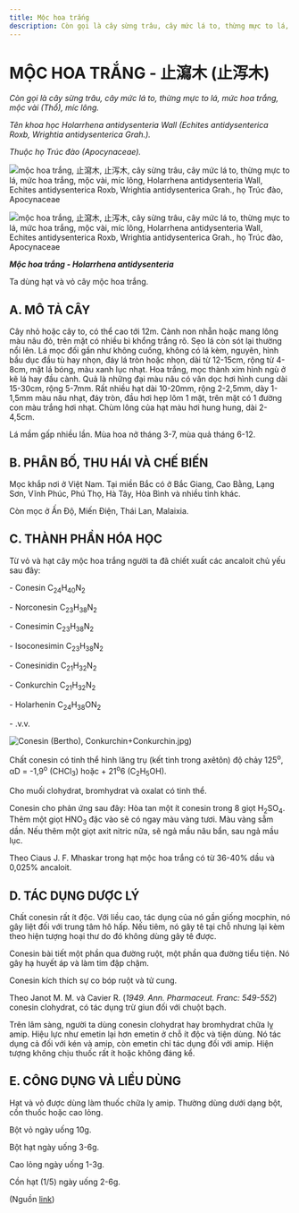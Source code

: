 ```yaml
---
title: Mộc hoa trắng
description: Còn gọi là cây sừng trâu, cây mức lá to, thừng mực to lá, mức hoa trắng, mộc vài (Thổ), míc lông. Tên khoa học Holarrhena antidysenteria Wall (Echites antidysenterica Roxb, Wrightia antidysenterica Grah.). Thuộc họ Trúc đào (Apocynaceae). Ta dùng hạt và vỏ cây mộc hoa trắng.
---
```

# MỘC HOA TRẮNG - 止瀉木 (止泻木)

*Còn gọi là cây sừng trâu, cây mức lá to, thừng mực to lá, mức hoa trắng, mộc vài (Thổ), míc lông.*

*Tên khoa học Holarrhena antidysenteria Wall (Echites antidysenterica Roxb, Wrightia antidysenterica Grah.).*

*Thuộc họ Trúc đào (Apocynaceae).*

![mộc hoa trắng, 止瀉木, 止泻木, cây sừng trâu, cây mức lá to, thừng mực to lá, mức hoa trắng, mộc vài, míc lông, Holarrhena antidysenteria Wall, Echites antidysenterica Roxb, Wrightia antidysenterica Grah., họ Trúc đào, Apocynaceae](/imgs/do-tat-loi/ctvvtvn/moc-hoa-trang.jpg)

![mộc hoa trắng, 止瀉木, 止泻木, cây sừng trâu, cây mức lá to, thừng mực to lá, mức hoa trắng, mộc vài, míc lông, Holarrhena antidysenteria Wall, Echites antidysenterica Roxb, Wrightia antidysenterica Grah., họ Trúc đào, Apocynaceae](/imgs/do-tat-loi/ctvvtvn/moc-hoa-trang-2.jpg)

***Mộc hoa trắng - Holarrhena antidysenteria***

Ta dùng hạt và vỏ cây mộc hoa trắng.

## A. MÔ TẢ CÂY

Cây nhỏ hoặc cây to, có thể cao tới 12m. Cành non nhẵn hoặc mang lông màu nâu đỏ, trên mặt có nhiều bì khổng trắng rõ. Sẹo lá còn sót lại thường nổi lên. Lá mọc đối gần như không cuống, không có lá kèm, nguyên, hình bầu dục đầu tù hay nhọn, đáy lá tròn hoặc nhọn, dài từ 12-15cm, rộng từ 4-8cm, mặt lá bóng, màu xanh lục nhạt. Hoa trắng, mọc thành xim hình ngù ở kẽ lá hay đầu cành. Quả là những đại màu nâu có vân dọc hơi hình cung dài 15-30cm, rộng 5-7mm. Rất nhiều hạt dài 10-20mm, rộng 2-2,5mm, dày 1-1,5mm màu nâu nhạt, đáy tròn, đầu hơi hẹp lõm 1 mặt, trên mặt có 1 đường con màu trắng hơi nhạt. Chùm lông của hạt màu hơi hung hung, dài 2-4,5cm.

Lá mầm gấp nhiều lần. Mùa hoa nở tháng 3-7, mùa quả tháng 6-12.

## B. PHÂN BỐ, THU HÁI VÀ CHẾ BIẾN

Mọc khắp nơi ở Việt Nam. Tại miền Bắc có ở Bắc Giang, Cao Bằng, Lạng Sơn, Vĩnh Phúc, Phú Thọ, Hà Tây, Hòa Bình và nhiều tỉnh khác.

Còn mọc ở Ấn Độ, Miến Điện, Thái Lan, Malaixia.

## C. THÀNH PHẦN HÓA HỌC

Từ vỏ và hạt cây mộc hoa trắng người ta đã chiết xuất các ancaloit chủ yếu sau đây:

\- Conesin C<sub>24</sub>H<sub>40</sub>N<sub>2</sub>

\- Norconesin C<sub>23</sub>H<sub>38</sub>N<sub>2</sub>

\- Conesimin C<sub>23</sub>H<sub>38</sub>N<sub>2</sub>

\- Isoconesimin C<sub>23</sub>H<sub>38</sub>N<sub>2</sub>

\- Conesinidin C<sub>21</sub>H<sub>32</sub>N<sub>2</sub>

\- Conkurchin C<sub>21</sub>H<sub>32</sub>N<sub>2</sub>

\- Holarhenin C<sub>24</sub>H<sub>38</sub>ON<sub>2</sub>

\- .v.v.

![Conesin \(Bertho\), Conkurchin](/imgs/do-tat-loi/ctvvtvn/moc-hoa-trang-2.jpg)+Conkurchin.jpg)

Chất conesin có tinh thể hình lăng trụ (kết tinh trong axêtôn) độ chảy 125<sup>o</sup>, αD = -1,9<sup>o</sup> (CHCl<sub>3</sub>) hoặc + 21<sup>o</sup>6 (C<sub>2</sub>H<sub>5</sub>OH).

Cho muối clohydrat, bromhydrat và oxalat có tinh thể.

Conesin cho phản ứng sau đây: Hòa tan một ít conesin trong 8 giọt H<sub>2</sub>SO<sub>4</sub>. Thêm một giọt HNO<sub>3</sub> đặc vào sẽ có ngay màu vàng tươi. Màu vàng sẫm dần. Nếu thêm một giọt axit nitric nữa, sẽ ngả mầu nâu bẩn, sau ngả mầu lục.

Theo Ciaus J. F. Mhaskar trong hạt mộc hoa trắng có từ 36-40% dầu và 0,025% ancaloit.

## D. TÁC DỤNG DƯỢC LÝ

Chất conesin rất ít độc. Với liều cao, tác dụng của nó gần giống mocphin, nó gây liệt đối với trung tâm hô hấp. Nếu tiêm, nó gây tê tại chỗ nhưng lại kèm theo hiện tượng hoại thư do đó không dùng gây tê được.

Conesin bài tiết một phần qua đường ruột, một phần qua đường tiểu tiện. Nó gây hạ huyết áp và làm tim đập chậm.

Conesin kích thích sự co bóp ruột và tử cung.

Theo Janot M. M. và Cavier R. (*1949\. Ann. Pharmaceut. Franc: 549-552*) conesin clohydrat, có tác dụng trừ giun đối với chuột bạch.

Trên lâm sàng, người ta dùng conesin clohydrat hay bromhydrat chữa lỵ amip. Hiệu lực như emetin lại hơn emetin ở chỗ ít độc và tiện dùng. Nó tác dụng cả đối với kén và amip, còn emetin chỉ tác dụng đối với amip. Hiện tượng không chịu thuốc rất ít hoặc không đáng kể.

## E. CÔNG DỤNG VÀ LIỀU DÙNG

Hạt và vỏ được dùng làm thuốc chữa lỵ amip. Thường dùng dưới dạng bột, cồn thuốc hoặc cao lỏng.

Bột vỏ ngày uống 10g.

Bột hạt ngày uống 3-6g.

Cao lỏng ngày uống 1-3g.

Cồn hạt (1/5) ngày uống 2-6g.

(Nguồn <a href="http://www.thuocvuonnha.com/nhung-cay-thuoc-va-vi-thuoc-viet-nam/ket-qua-tra-cuu/moc-hoa-trang" target="_blank">link</a>)
